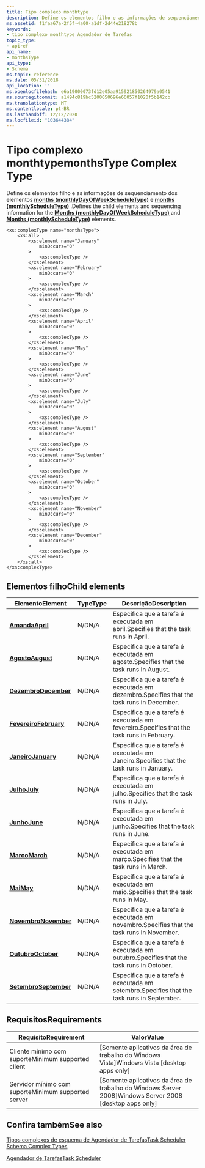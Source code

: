 ```yaml
---
title: Tipo complexo monthtype
description: Define os elementos filho e as informações de sequenciamento dos elementos months (monthlyDayOfWeekScheduleType) e months (monthlyScheduleType).
ms.assetid: f1faa67a-2f5f-4a00-a1df-2d44e218278b
keywords:
- tipo complexo monthtype Agendador de Tarefas
topic_type:
- apiref
api_name:
- monthsType
api_type:
- Schema
ms.topic: reference
ms.date: 05/31/2018
api_location: ''
ms.openlocfilehash: e6a19000073fd12e05aa915921850264979a0541
ms.sourcegitcommit: a1494c819bc5200050696e66057f1020f5b142cb
ms.translationtype: MT
ms.contentlocale: pt-BR
ms.lasthandoff: 12/12/2020
ms.locfileid: "103644384"
---
```

# <a name="monthstype-complex-type"></a><span data-ttu-id="b62dd-104">Tipo complexo monthtype</span><span class="sxs-lookup"><span data-stu-id="b62dd-104">monthsType Complex Type</span></span>

<span data-ttu-id="b62dd-105">Define os elementos filho e as informações de sequenciamento dos elementos [**months (monthlyDayOfWeekScheduleType)**](taskschedulerschema-months-monthlydayofweekscheduletype-element.md) e [**months (monthlyScheduleType)**](taskschedulerschema-months-monthlyscheduletype-element.md) .</span><span class="sxs-lookup"><span data-stu-id="b62dd-105">Defines the child elements and sequencing information for the [**Months (monthlyDayOfWeekScheduleType)**](taskschedulerschema-months-monthlydayofweekscheduletype-element.md) and [**Months (monthlyScheduleType)**](taskschedulerschema-months-monthlyscheduletype-element.md) elements.</span></span>

``` syntax
<xs:complexType name="monthsType">
    <xs:all>
        <xs:element name="January"
            minOccurs="0"
        >
            <xs:complexType />
        </xs:element>
        <xs:element name="February"
            minOccurs="0"
        >
            <xs:complexType />
        </xs:element>
        <xs:element name="March"
            minOccurs="0"
        >
            <xs:complexType />
        </xs:element>
        <xs:element name="April"
            minOccurs="0"
        >
            <xs:complexType />
        </xs:element>
        <xs:element name="May"
            minOccurs="0"
        >
            <xs:complexType />
        </xs:element>
        <xs:element name="June"
            minOccurs="0"
        >
            <xs:complexType />
        </xs:element>
        <xs:element name="July"
            minOccurs="0"
        >
            <xs:complexType />
        </xs:element>
        <xs:element name="August"
            minOccurs="0"
        >
            <xs:complexType />
        </xs:element>
        <xs:element name="September"
            minOccurs="0"
        >
            <xs:complexType />
        </xs:element>
        <xs:element name="October"
            minOccurs="0"
        >
            <xs:complexType />
        </xs:element>
        <xs:element name="November"
            minOccurs="0"
        >
            <xs:complexType />
        </xs:element>
        <xs:element name="December"
            minOccurs="0"
        >
            <xs:complexType />
        </xs:element>
    </xs:all>
</xs:complexType>
```

## <a name="child-elements"></a><span data-ttu-id="b62dd-106">Elementos filho</span><span class="sxs-lookup"><span data-stu-id="b62dd-106">Child elements</span></span>



| <span data-ttu-id="b62dd-107">Elemento</span><span class="sxs-lookup"><span data-stu-id="b62dd-107">Element</span></span>                                                               | <span data-ttu-id="b62dd-108">Type</span><span class="sxs-lookup"><span data-stu-id="b62dd-108">Type</span></span> | <span data-ttu-id="b62dd-109">Descrição</span><span class="sxs-lookup"><span data-stu-id="b62dd-109">Description</span></span>                                            |
|-----------------------------------------------------------------------|------|--------------------------------------------------------|
| [<span data-ttu-id="b62dd-110">**Amanda**</span><span class="sxs-lookup"><span data-stu-id="b62dd-110">**April**</span></span>](taskschedulerschema-april-monthstype-element.md)         | <span data-ttu-id="b62dd-111">N/D</span><span class="sxs-lookup"><span data-stu-id="b62dd-111">N/A</span></span>  | <span data-ttu-id="b62dd-112">Especifica que a tarefa é executada em abril.</span><span class="sxs-lookup"><span data-stu-id="b62dd-112">Specifies that the task runs in April.</span></span> <br/>     |
| [<span data-ttu-id="b62dd-113">**Agosto**</span><span class="sxs-lookup"><span data-stu-id="b62dd-113">**August**</span></span>](taskschedulerschema-august-monthstype-element.md)       | <span data-ttu-id="b62dd-114">N/D</span><span class="sxs-lookup"><span data-stu-id="b62dd-114">N/A</span></span>  | <span data-ttu-id="b62dd-115">Especifica que a tarefa é executada em agosto.</span><span class="sxs-lookup"><span data-stu-id="b62dd-115">Specifies that the task runs in August.</span></span> <br/>    |
| [<span data-ttu-id="b62dd-116">**Dezembro**</span><span class="sxs-lookup"><span data-stu-id="b62dd-116">**December**</span></span>](taskschedulerschema-december-monthstype-element.md)   | <span data-ttu-id="b62dd-117">N/D</span><span class="sxs-lookup"><span data-stu-id="b62dd-117">N/A</span></span>  | <span data-ttu-id="b62dd-118">Especifica que a tarefa é executada em dezembro.</span><span class="sxs-lookup"><span data-stu-id="b62dd-118">Specifies that the task runs in December.</span></span> <br/>  |
| [<span data-ttu-id="b62dd-119">**Fevereiro**</span><span class="sxs-lookup"><span data-stu-id="b62dd-119">**February**</span></span>](taskschedulerschema-february-monthstype-element.md)   | <span data-ttu-id="b62dd-120">N/D</span><span class="sxs-lookup"><span data-stu-id="b62dd-120">N/A</span></span>  | <span data-ttu-id="b62dd-121">Especifica que a tarefa é executada em fevereiro.</span><span class="sxs-lookup"><span data-stu-id="b62dd-121">Specifies that the task runs in February.</span></span> <br/>  |
| [<span data-ttu-id="b62dd-122">**Janeiro**</span><span class="sxs-lookup"><span data-stu-id="b62dd-122">**January**</span></span>](taskschedulerschema-january-monthstype-element.md)     | <span data-ttu-id="b62dd-123">N/D</span><span class="sxs-lookup"><span data-stu-id="b62dd-123">N/A</span></span>  | <span data-ttu-id="b62dd-124">Especifica que a tarefa é executada em Janeiro.</span><span class="sxs-lookup"><span data-stu-id="b62dd-124">Specifies that the task runs in January.</span></span> <br/>   |
| [<span data-ttu-id="b62dd-125">**Julho**</span><span class="sxs-lookup"><span data-stu-id="b62dd-125">**July**</span></span>](taskschedulerschema-july-monthstype-element.md)           | <span data-ttu-id="b62dd-126">N/D</span><span class="sxs-lookup"><span data-stu-id="b62dd-126">N/A</span></span>  | <span data-ttu-id="b62dd-127">Especifica que a tarefa é executada em julho.</span><span class="sxs-lookup"><span data-stu-id="b62dd-127">Specifies that the task runs in July.</span></span> <br/>      |
| [<span data-ttu-id="b62dd-128">**Junho**</span><span class="sxs-lookup"><span data-stu-id="b62dd-128">**June**</span></span>](taskschedulerschema-june-monthstype-element.md)           | <span data-ttu-id="b62dd-129">N/D</span><span class="sxs-lookup"><span data-stu-id="b62dd-129">N/A</span></span>  | <span data-ttu-id="b62dd-130">Especifica que a tarefa é executada em junho.</span><span class="sxs-lookup"><span data-stu-id="b62dd-130">Specifies that the task runs in June.</span></span> <br/>      |
| [<span data-ttu-id="b62dd-131">**Março**</span><span class="sxs-lookup"><span data-stu-id="b62dd-131">**March**</span></span>](taskschedulerschema-march-monthstype-element.md)         | <span data-ttu-id="b62dd-132">N/D</span><span class="sxs-lookup"><span data-stu-id="b62dd-132">N/A</span></span>  | <span data-ttu-id="b62dd-133">Especifica que a tarefa é executada em março.</span><span class="sxs-lookup"><span data-stu-id="b62dd-133">Specifies that the task runs in March.</span></span> <br/>     |
| [<span data-ttu-id="b62dd-134">**Mai**</span><span class="sxs-lookup"><span data-stu-id="b62dd-134">**May**</span></span>](taskschedulerschema-may-monthstype-element.md)             | <span data-ttu-id="b62dd-135">N/D</span><span class="sxs-lookup"><span data-stu-id="b62dd-135">N/A</span></span>  | <span data-ttu-id="b62dd-136">Especifica que a tarefa é executada em maio.</span><span class="sxs-lookup"><span data-stu-id="b62dd-136">Specifies that the task runs in May.</span></span> <br/>       |
| [<span data-ttu-id="b62dd-137">**Novembro**</span><span class="sxs-lookup"><span data-stu-id="b62dd-137">**November**</span></span>](taskschedulerschema-november-monthstype-element.md)   | <span data-ttu-id="b62dd-138">N/D</span><span class="sxs-lookup"><span data-stu-id="b62dd-138">N/A</span></span>  | <span data-ttu-id="b62dd-139">Especifica que a tarefa é executada em novembro.</span><span class="sxs-lookup"><span data-stu-id="b62dd-139">Specifies that the task runs in November.</span></span> <br/>  |
| [<span data-ttu-id="b62dd-140">**Outubro**</span><span class="sxs-lookup"><span data-stu-id="b62dd-140">**October**</span></span>](taskschedulerschema-october-monthstype-element.md)     | <span data-ttu-id="b62dd-141">N/D</span><span class="sxs-lookup"><span data-stu-id="b62dd-141">N/A</span></span>  | <span data-ttu-id="b62dd-142">Especifica que a tarefa é executada em outubro.</span><span class="sxs-lookup"><span data-stu-id="b62dd-142">Specifies that the task runs in October.</span></span> <br/>   |
| [<span data-ttu-id="b62dd-143">**Setembro**</span><span class="sxs-lookup"><span data-stu-id="b62dd-143">**September**</span></span>](taskschedulerschema-september-monthstype-element.md) | <span data-ttu-id="b62dd-144">N/D</span><span class="sxs-lookup"><span data-stu-id="b62dd-144">N/A</span></span>  | <span data-ttu-id="b62dd-145">Especifica que a tarefa é executada em setembro.</span><span class="sxs-lookup"><span data-stu-id="b62dd-145">Specifies that the task runs in September.</span></span> <br/> |



## <a name="requirements"></a><span data-ttu-id="b62dd-146">Requisitos</span><span class="sxs-lookup"><span data-stu-id="b62dd-146">Requirements</span></span>



| <span data-ttu-id="b62dd-147">Requisito</span><span class="sxs-lookup"><span data-stu-id="b62dd-147">Requirement</span></span> | <span data-ttu-id="b62dd-148">Valor</span><span class="sxs-lookup"><span data-stu-id="b62dd-148">Value</span></span> |
|-------------------------------------|------------------------------------------------------|
| <span data-ttu-id="b62dd-149">Cliente mínimo com suporte</span><span class="sxs-lookup"><span data-stu-id="b62dd-149">Minimum supported client</span></span><br/> | <span data-ttu-id="b62dd-150">\[Somente aplicativos da área de trabalho do Windows Vista\]</span><span class="sxs-lookup"><span data-stu-id="b62dd-150">Windows Vista \[desktop apps only\]</span></span><br/>       |
| <span data-ttu-id="b62dd-151">Servidor mínimo com suporte</span><span class="sxs-lookup"><span data-stu-id="b62dd-151">Minimum supported server</span></span><br/> | <span data-ttu-id="b62dd-152">\[Somente aplicativos da área de trabalho do Windows Server 2008\]</span><span class="sxs-lookup"><span data-stu-id="b62dd-152">Windows Server 2008 \[desktop apps only\]</span></span><br/> |



## <a name="see-also"></a><span data-ttu-id="b62dd-153">Confira também</span><span class="sxs-lookup"><span data-stu-id="b62dd-153">See also</span></span>

<dl> <dt>

[<span data-ttu-id="b62dd-154">Tipos complexos de esquema de Agendador de Tarefas</span><span class="sxs-lookup"><span data-stu-id="b62dd-154">Task Scheduler Schema Complex Types</span></span>](task-scheduler-schema-complex-types.md)
</dt> <dt>

[<span data-ttu-id="b62dd-155">Agendador de Tarefas</span><span class="sxs-lookup"><span data-stu-id="b62dd-155">Task Scheduler</span></span>](task-scheduler-start-page.md)
</dt> </dl>

 

 





